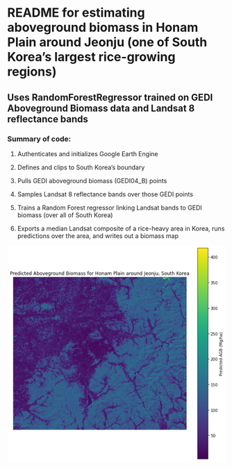 
# README for estimating aboveground biomass in Honam Plain around Jeonju (one of South Korea’s largest rice-growing regions)
## Uses RandomForestRegressor trained on GEDI Aboveground Biomass data and Landsat 8 reflectance bands

### Summary of code:

1. Authenticates and initializes Google Earth Engine

2. Defines and clips to South Korea’s boundary

3. Pulls GEDI aboveground biomass (GEDI04_B) points

4. Samples Landsat 8 reflectance bands over those GEDI points

5. Trains a Random Forest regressor linking Landsat bands to GEDI biomass (over all of South Korea)

6. Exports a median Landsat composite of a rice-heavy area in Korea, runs predictions over the area, and writes out a biomass map

![plot](output.png)
